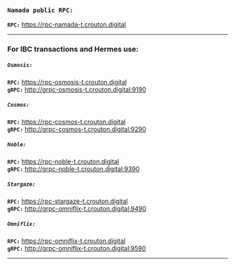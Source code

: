 ### `Namada public RPC:` 
**`RPC:`** https://rpc-namada-t.crouton.digital
___
### For IBC transactions and Hermes use: 
##### `Osmosis:`
**`RPC:`**  https://rpc-osmosis-t.crouton.digital   
**`gRPC:`**   http://grpc-osmosis-t.crouton.digital:9190

##### `Cosmos:`
**`RPC:`**  https://rpc-cosmos-t.crouton.digital   
**`gRPC:`**    http://grpc-cosmos-t.crouton.digital:9290

##### `Noble:`
**`RPC:`**  https://rpc-noble-t.crouton.digital   
**`gRPC:`**  http://grpc-noble-t.crouton.digital:9390

##### `Stargaze:`
**`RPC:`**  https://rpc-stargaze-t.crouton.digital   
**`gRPC:`**  http://grpc-omniflix-t.crouton.digital:9490

##### `Omniflix:`
**`RPC:`**  https://rpc-omniflix-t.crouton.digital   
**`gRPC:`**  http://grpc-omniflix-t.crouton.digital:9590
___

